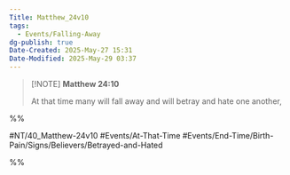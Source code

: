 ```yaml
---
Title: Matthew_24v10
tags:
  - Events/Falling-Away
dg-publish: true
Date-Created: 2025-May-27 15:31
Date-Modified: 2025-May-29 03:37
---
```


> [!NOTE] **Matthew 24:10**
>
> At that time many will fall away and will betray and hate one another,

%%

#NT/40_Matthew-24v10
#Events/At-That-Time
#Events/End-Time/Birth-Pain/Signs/Believers/Betrayed-and-Hated

%%
